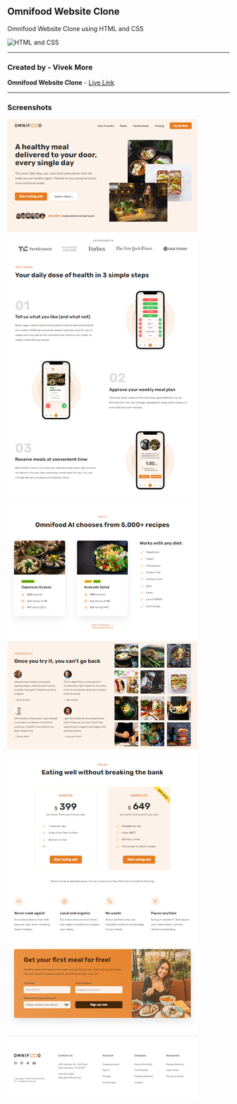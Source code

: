 ## Omnifood Website Clone

Omnifood Website Clone using HTML and CSS

![HTML and CSS](https://img.shields.io/badge/HTML-CSS-success)

---

### Created by - Vivek More

**Omnifood Website Clone** - [Live Link](https://omnifood-website-clone.netlify.app/)

---

### Screenshots

![Project Screenshot](./screenshot/Screenshot-1.png)
![Project Screenshot](./screenshot/Screenshot-2.png)
![Project Screenshot](./screenshot/Screenshot-3.png)
